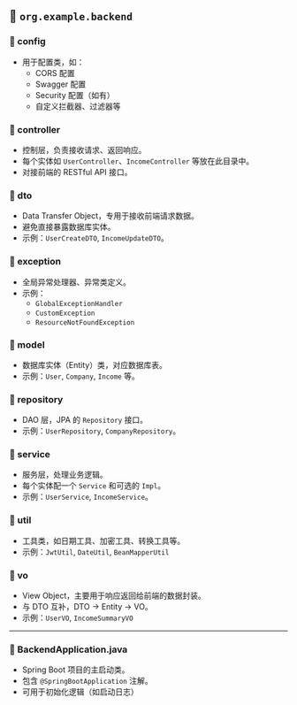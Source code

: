 ## 📁 `org.example.backend`

### 📂 config
- 用于配置类，如：
    - CORS 配置
    - Swagger 配置
    - Security 配置（如有）
    - 自定义拦截器、过滤器等

### 📂 controller
- 控制层，负责接收请求、返回响应。
- 每个实体如 `UserController`、`IncomeController` 等放在此目录中。
- 对接前端的 RESTful API 接口。

### 📂 dto
- Data Transfer Object，专用于接收前端请求数据。
- 避免直接暴露数据库实体。
- 示例：`UserCreateDTO`, `IncomeUpdateDTO`。

### 📂 exception
- 全局异常处理器、异常类定义。
- 示例：
    - `GlobalExceptionHandler`
    - `CustomException`
    - `ResourceNotFoundException`

### 📂 model
- 数据库实体（Entity）类，对应数据库表。
- 示例：`User`, `Company`, `Income` 等。

### 📂 repository
- DAO 层，JPA 的 `Repository` 接口。
- 示例：`UserRepository`, `CompanyRepository`。

### 📂 service
- 服务层，处理业务逻辑。
- 每个实体配一个 `Service` 和可选的 `Impl`。
- 示例：`UserService`, `IncomeService`。

### 📂 util
- 工具类，如日期工具、加密工具、转换工具等。
- 示例：`JwtUtil`, `DateUtil`, `BeanMapperUtil`

### 📂 vo
- View Object，主要用于响应返回给前端的数据封装。
- 与 DTO 互补，DTO → Entity → VO。
- 示例：`UserVO`, `IncomeSummaryVO`

---

### 📄 BackendApplication.java
- Spring Boot 项目的主启动类。
- 包含 `@SpringBootApplication` 注解。
- 可用于初始化逻辑（如启动日志）